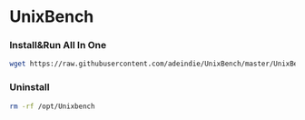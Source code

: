 # UnixBench

### Install&Run All In One

```bash
wget https://raw.githubusercontent.com/adeindie/UnixBench/master/UnixBench.sh -O - | bash
```

### Uninstall

```bash
rm -rf /opt/Unixbench
```
